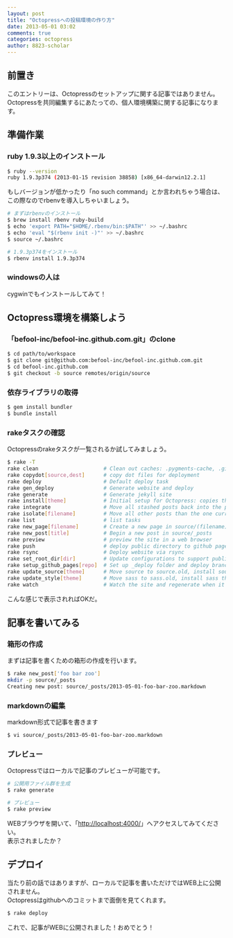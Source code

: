 ```yaml
---
layout: post
title: "Octopressへの投稿環境の作り方"
date: 2013-05-01 03:02
comments: true
categories: octopress
author: 8823-scholar
---
```


## 前置き

このエントリーは、Octopressのセットアップに関する記事ではありません。  
Octopressを共同編集するにあたっての、個人環境構築に関する記事になります。  


## 準備作業

### ruby 1.9.3以上のインストール

```bash
$ ruby --version
ruby 1.9.3p374 (2013-01-15 revision 38858) [x86_64-darwin12.2.1]
```

もしバージョンが低かったり「no such command」とか言われちゃう場合は、この際なのでrbenvを導入しちゃいましょう。

```bash
# まずはrbenvのインストール
$ brew install rbenv ruby-build
$ echo 'export PATH="$HOME/.rbenv/bin:$PATH"' >> ~/.bashrc
$ echo 'eval "$(rbenv init -)"' >> ~/.bashrc
$ source ~/.bashrc

# 1.9.3p374をインストール
$ rbenv install 1.9.3p374
```

### windowsの人は

cygwinでもインストールしてみて！


## Octopress環境を構築しよう

### 「befool-inc/befool-inc.github.com.git」のclone

```bash
$ cd path/to/workspace
$ git clone git@github.com:befool-inc/befool-inc.github.com.git
$ cd befool-inc.github.com
$ git checkout -b source remotes/origin/source
```

### 依存ライブラリの取得

```bash
$ gem install bundler
$ bundle install
```

### rakeタスクの確認

Octopressのrakeタスクが一覧されるか試してみましょう。

```bash
$ rake -T
rake clean                     # Clean out caches: .pygments-cache, .gist-cache, .sass-cache
rake copydot[source,dest]      # copy dot files for deployment
rake deploy                    # Default deploy task
rake gen_deploy                # Generate website and deploy
rake generate                  # Generate jekyll site
rake install[theme]            # Initial setup for Octopress: copies the default theme into the path of Jekyll's generator.
rake integrate                 # Move all stashed posts back into the posts directory, ready for site generation.
rake isolate[filename]         # Move all other posts than the one currently being worked on to a temporary stash location (stash) so regenerating the site happens much more quickly.
rake list                      # list tasks
rake new_page[filename]        # Create a new page in source/(filename)/index.markdown
rake new_post[title]           # Begin a new post in source/_posts
rake preview                   # preview the site in a web browser
rake push                      # deploy public directory to github pages
rake rsync                     # Deploy website via rsync
rake set_root_dir[dir]         # Update configurations to support publishing to root or sub directory
rake setup_github_pages[repo]  # Set up _deploy folder and deploy branch for Github Pages deployment
rake update_source[theme]      # Move source to source.old, install source theme updates, replace source/_includes/navigation.html with source.old's navigation
rake update_style[theme]       # Move sass to sass.old, install sass theme updates, replace sass/custom with sass.old/custom
rake watch                     # Watch the site and regenerate when it changes
```

こんな感じで表示されればOKだ。


## 記事を書いてみる

### 箱形の作成

まずは記事を書くための箱形の作成を行います。

```bash
$ rake new_post['foo bar zoo']
mkdir -p source/_posts
Creating new post: source/_posts/2013-05-01-foo-bar-zoo.markdown
```

### markdownの編集

markdown形式で記事を書きます

```bash
$ vi source/_posts/2013-05-01-foo-bar-zoo.markdown
```

### プレビュー

Octopressではローカルで記事のプレビューが可能です。

```bash
# 公開用ファイル群を生成
$ rake generate

# プレビュー
$ rake preview
```

WEBブラウザを開いて、「[http://localhost:4000/](http://localhost:4000/)」へアクセスしてみてください。  
表示されましたか？


## デプロイ

当たり前の話ではありますが、ローカルで記事を書いただけではWEB上に公開されません。  
Octopressはgithubへのコミットまで面倒を見てくれます。  

```bash
$ rake deploy
```

これで、記事がWEBに公開されました！おめでとう！

